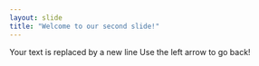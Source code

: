 ```yaml
---
layout: slide
title: "Welcome to our second slide!"
---
```

Your text is replaced by a new line
Use the left arrow to go back!
